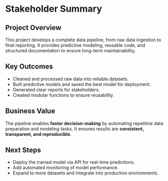 # Stakeholder Summary

## Project Overview
This project develops a complete data pipeline, from raw data ingestion to final reporting. It provides predictive modeling, reusable code, and structured documentation to ensure long-term maintainability.

## Key Outcomes
- Cleaned and processed raw data into reliable datasets.
- Built predictive models and saved the best model for deployment.
- Generated clear reports for stakeholders.
- Created modular functions to ensure reusability.

## Business Value
The pipeline enables **faster decision-making** by automating repetitive data preparation and modeling tasks. It ensures results are **consistent, transparent, and reproducible**.

## Next Steps
- Deploy the trained model via API for real-time predictions.
- Add automated monitoring of model performance.
- Expand to more datasets and integrate into production environments.
